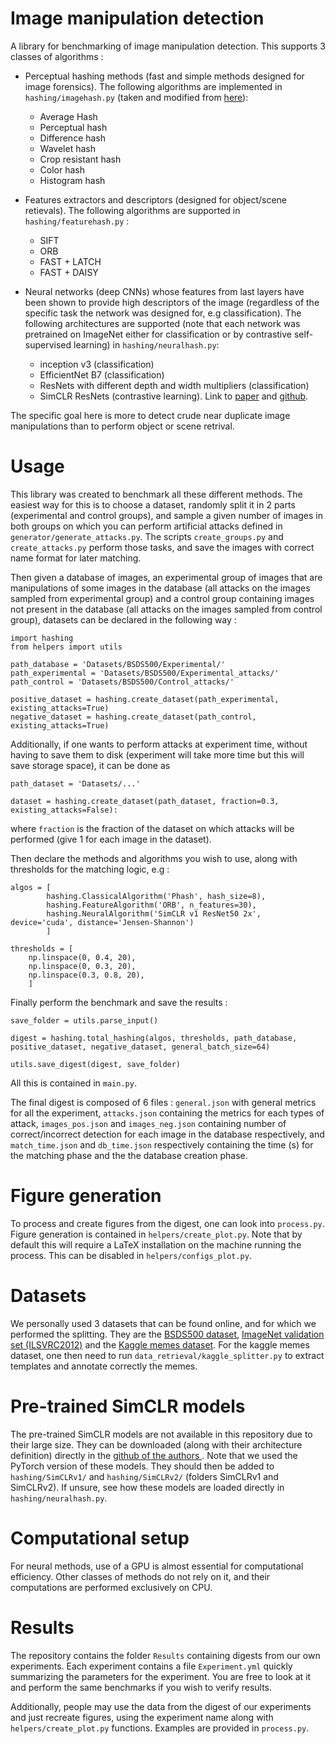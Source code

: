 # Image manipulation detection

A library for benchmarking of image manipulation detection. This supports 3 classes of algorithms :

- Perceptual hashing methods (fast and simple methods designed for image forensics). The following algorithms are implemented in `hashing/imagehash.py` (taken and modified from [here](https://github.com/JohannesBuchner/imagehash)):
    - Average Hash
    - Perceptual hash
    - Difference hash
    - Wavelet hash
    - Crop resistant hash
    - Color hash
    - Histogram hash


- Features extractors and descriptors (designed for object/scene retievals). The following algorithms are supported in `hashing/featurehash.py` :
    - SIFT
    - ORB
    - FAST + LATCH
    - FAST + DAISY


- Neural networks (deep CNNs) whose features from last layers have been shown to provide high descriptors of the image (regardless of the specific task the network was designed for, e.g classification). The following architectures are supported (note that each network was pretrained on ImageNet either for classification or by contrastive self-supervised learning) in `hashing/neuralhash.py`:
    - inception v3 (classification)
    - EfficientNet B7 (classification)
    - ResNets with different depth and width multipliers (classification)
    - SimCLR ResNets (contrastive learning). Link to [paper](https://arxiv.org/abs/2002.05709) and [github](https://github.com/google-research/simclr).

The specific goal here is more to detect crude near duplicate image manipulations than to perform object or scene retrival.

# Usage


This library was created to benchmark all these different methods. The easiest way for this is to choose a dataset, randomly split it in 2 parts (experimental and control groups), and sample a given number of images in both groups on which you can perform artificial attacks defined in `generator/generate_attacks.py`. The scripts `create_groups.py` and `create_attacks.py` perform those tasks, and save the images with correct name format for later matching.

Then given a database of images, an experimental group of images that are manipulations of some images in the database (all attacks on the images sampled from experimental group) and a control group containing images not present in the database (all attacks on the images sampled from control group), datasets can be declared in the following way :

```
import hashing 
from helpers import utils

path_database = 'Datasets/BSDS500/Experimental/'
path_experimental = 'Datasets/BSDS500/Experimental_attacks/'
path_control = 'Datasets/BSDS500/Control_attacks/'

positive_dataset = hashing.create_dataset(path_experimental, existing_attacks=True)
negative_dataset = hashing.create_dataset(path_control, existing_attacks=True)
```

Additionally, if one wants to perform attacks at experiment time, without having to save them to disk (experiment will take more time but this will save storage space), it can be done as

```
path_dataset = 'Datasets/...'

dataset = hashing.create_dataset(path_dataset, fraction=0.3, existing_attacks=False):
```

where `fraction` is the fraction of the dataset on which attacks will be performed (give 1 for each image in the dataset).

Then declare the methods and algorithms you wish to use, along with thresholds for the matching logic, e.g :

```
algos = [
        hashing.ClassicalAlgorithm('Phash', hash_size=8),
        hashing.FeatureAlgorithm('ORB', n_features=30),
        hashing.NeuralAlgorithm('SimCLR v1 ResNet50 2x', device='cuda', distance='Jensen-Shannon')
        ]

thresholds = [
    np.linspace(0, 0.4, 20),
    np.linspace(0, 0.3, 20),
    np.linspace(0.3, 0.8, 20),
    ]
```

Finally perform the benchmark and save the results :

```
save_folder = utils.parse_input()

digest = hashing.total_hashing(algos, thresholds, path_database, positive_dataset, negative_dataset, general_batch_size=64)
                               
utils.save_digest(digest, save_folder)
```

All this is contained in `main.py`. 

The final digest is composed of 6 files : `general.json` with general metrics for all the experiment, `attacks.json` containing the metrics for each types of attack, `images_pos.json` and `images_neg.json` containing number of correct/incorrect detection for each image in the database respectively, and `match_time.json` and `db_time.json` respectively containing the time (s) for the matching phase and the the database creation phase.

# Figure generation

To process and create figures from the digest, one can look into `process.py`. Figure generation is contained in `helpers/create_plot.py`. Note that by default this will require a LaTeX installation on the machine running the process. This can be disabled in `helpers/configs_plot.py`.

# Datasets

We personally used 3 datasets that can be found online, and for which we performed the splitting. They are the [BSDS500 dataset](https://www2.eecs.berkeley.edu/Research/Projects/CS/vision/grouping/resources.html), [ImageNet validation set (ILSVRC2012)](https://www.image-net.org/) and the [Kaggle memes dataset](https://www.kaggle.com/datasets/gmorinan/most-viewed-memes-templates-of-2018). For the kaggle memes dataset, one then need to run `data_retrieval/kaggle_splitter.py` to extract templates and annotate correctly the memes.

# Pre-trained SimCLR models 

The pre-trained SimCLR models are not available in this repository due to their large size. They can be downloaded (along with their architecture definition) directly in the [github of the authors ](https://github.com/google-research/simclr). Note that we used the PyTorch version of these models. They should then be added to `hashing/SimCLRv1/` and `hashing/SimCLRv2/` (folders SimCLRv1 and SimCLRv2). If unsure, see how these models are loaded directly in `hashing/neuralhash.py`.

# Computational setup

For neural methods, use of a GPU is almost essential for computational efficiency. Other classes of methods do not rely on it, and their computations are performed exclusively on CPU.

# Results

The repository contains the folder `Results` containing digests from our own experiments. Each experiment contains a file `Experiment.yml` quickly summarizing the parameters for the experiment. You are free to look at it and perform the same benchmarks if you wish to verify results.

Additionally, people may use the data from the digest of our experiments and just recreate figures, using the experiment name along with `helpers/create_plot.py` functions. Examples are provided in `process.py`.
